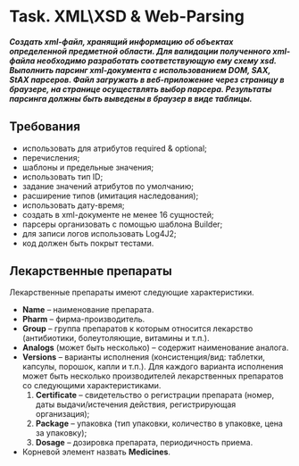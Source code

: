 Task. XML\XSD & Web-Parsing
===========================
##### Cоздать xml-файл, хранящий информацию об объектах определенной предметной области. Для валидации полученного xml-файла необходимо разработать соответствующую ему схему xsd. Выполнить парсинг xml-документа с использованием DOM, SAX, StAX парсеров. Файл загружать в веб-приложение через страницу в браузере, на странице осуществлять выбор парсера. Результаты парсинга должны быть выведены в браузер в виде таблицы.

Требования
----------
* использовать для атрибутов required & optional;
* перечисления;
* шаблоны и предельные значения;
* использовать тип ID;
* задание значений атрибутов по умолчанию;
* расширение типов (имитация наследования);
* использовать дату-время;
* создать в xml-документе не менее 16 сущностей;
* парсеры организовать с помощью шаблона Builder;
* для записи логов использовать Log4J2;
* код должен быть покрыт тестами.

Лекарственные препараты
-----------------------
Лекарственные препараты имеют следующие характеристики. 
* **Name** – наименование препарата.  
* **Pharm** – фирма-производитель. 
* **Group** – группа препаратов к которым относится лекарство (антибиотики, болеутоляющие, витамины и т.п.).
* **Analogs** (может быть несколько) – содержит наименование аналога.
* **Versions** – варианты исполнения (консистенция/вид: таблетки, капсулы, порошок, капли и т.п.). Для  каждого  варианта  исполнения может  быть  несколько  производителей лекарственных препаратов со следующими характеристиками.
    1. **Certificate** – свидетельство о регистрации препарата (номер, даты выдачи/истечения действия, регистрирующая организация);
    2.  **Package** – упаковка (тип упаковки, количество в упаковке, цена за упаковку);
    3.  **Dosage** – дозировка препарата, периодичность приема.
* Корневой элемент назвать **Medicines**.

